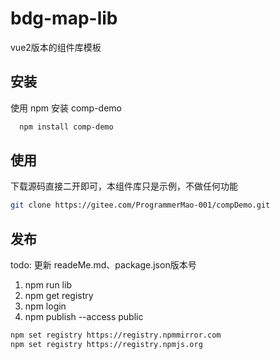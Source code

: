 # bdg-map-lib

vue2版本的组件库模板

## 安装

使用 npm 安装 comp-demo

```bash
  npm install comp-demo
```

## 使用
下载源码直接二开即可，本组件库只是示例，不做任何功能
```bash 
git clone https://gitee.com/ProgrammerMao-001/compDemo.git
```

## 发布
todo: 更新 readeMe.md、package.json版本号
1. npm run lib
2. npm get registry
3. npm login
4. npm publish --access public

```bash
npm set registry https://registry.npmmirror.com
npm set registry https://registry.npmjs.org
```
